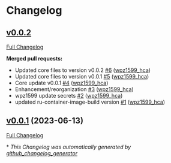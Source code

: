 # Changelog

## [v0.0.2](https://github.com/HCACPA/base-container-image-build-template/tree/HEAD)

[Full Changelog](https://github.com/HCACPA/base-container-image-build-template/compare/v0.0.1...HEAD)

**Merged pull requests:**

- Updated core files to version v0.0.2 [\#6](https://github.com/HCACPA/base-container-image-build-template/pull/6) ([wpz1599_hca](https://github.com/wpz1599_hca))
- Updated core files to version v0.0.1 [\#5](https://github.com/HCACPA/base-container-image-build-template/pull/5) ([wpz1599_hca](https://github.com/wpz1599_hca))
- Core update v0.0.1 [\#4](https://github.com/HCACPA/base-container-image-build-template/pull/4) ([wpz1599_hca](https://github.com/wpz1599_hca))
- Enhancement/reorganization [\#3](https://github.com/HCACPA/base-container-image-build-template/pull/3) ([wpz1599_hca](https://github.com/wpz1599_hca))
- wpz1599 update secrets [\#2](https://github.com/HCACPA/base-container-image-build-template/pull/2) ([wpz1599_hca](https://github.com/wpz1599_hca))
- updated ru-container-image-build version [\#1](https://github.com/HCACPA/base-container-image-build-template/pull/1) ([wpz1599_hca](https://github.com/wpz1599_hca))

## [v0.0.1](https://github.com/HCACPA/base-container-image-build-template/tree/v0.0.1) (2023-06-13)

[Full Changelog](https://github.com/HCACPA/base-container-image-build-template/compare/d183703159a70e98bfd21f7479d1265c405011a2...v0.0.1)



\* *This Changelog was automatically generated by [github_changelog_generator](https://github.com/github-changelog-generator/github-changelog-generator)*
